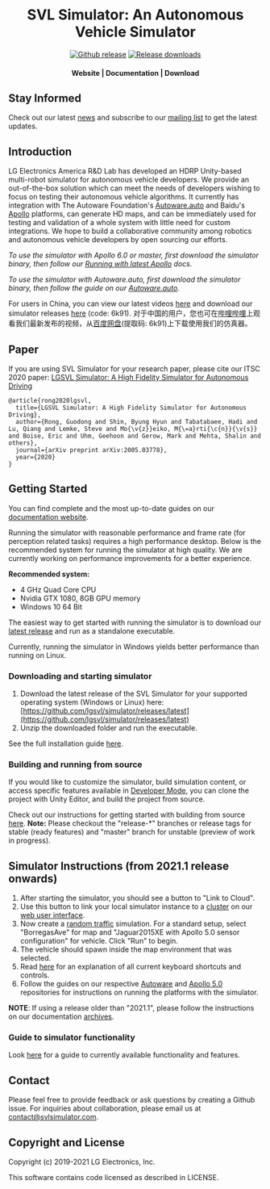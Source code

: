 <h1 align="center">SVL Simulator:  An Autonomous Vehicle Simulator</h1>

<div align="center">
<a href="https://github.com/lgsvl/simulator/releases/latest">
<img src="https://img.shields.io/github/release-pre/lgsvl/simulator.svg" alt="Github release" /></a>
<a href="">
<img src="https://img.shields.io/github/downloads/lgsvl/simulator/total.svg" alt="Release downloads" /></a>
</div>
<div align="center">
  <h4>
    <a href="https://svlsimulator.com" style="text-decoration: none">
    Website</a>
    <span> | </span>
    <a href="https://svlsimulator.com/docs" style="text-decoration: none">
    Documentation</a>
    <span> | </span>
    <a href="https://github.com/lgsvl/simulator/releases/latest" style="text-decoration: none">
    Download</a>
  </h4>
</div>

## Stay Informed

Check out our latest [news](https://www.svlsimulator.com/news/) and subscribe to our [mailing list](http://eepurl.com/htlRjH) to get the latest updates.


## Introduction

LG Electronics America R&D Lab has developed an HDRP Unity-based multi-robot simulator for autonomous vehicle developers. 
We provide an out-of-the-box solution which can meet the needs of developers wishing to focus on testing their autonomous vehicle algorithms. 
It currently has integration with The Autoware Foundation's [Autoware.auto](https://gitlab.com/autowarefoundation/autoware.auto/AutowareAuto) and Baidu's [Apollo](https://github.com/ApolloAuto/apollo) platforms, can generate HD maps, and can be immediately used for testing and validation of a whole system with little need for custom integrations. 
We hope to build a collaborative community among robotics and autonomous vehicle developers by open sourcing our efforts. 

*To use the simulator with Apollo 6.0 or master, first download the simulator binary, then follow our [Running with latest Apollo](https://www.svlsimulator.com/docs/system-under-test/apollo-master-instructions/) docs.*

*To use the simulator with Autoware.auto, first download the simulator binary, then follow the guide on our [Autoware.auto](https://autowarefoundation.gitlab.io/autoware.auto/AutowareAuto/lgsvl.html).*

For users in China, you can view our latest videos [here](https://space.bilibili.com/412295691) and download our simulator releases [here](https://pan.baidu.com/s/1M33ysJYZfi4vya41gmB0rw) (code: 6k91).
对于中国的用户，您也可在[哔哩哔哩](https://space.bilibili.com/412295691)上观看我们最新发布的视频，从[百度网盘](https://pan.baidu.com/s/1M33ysJYZfi4vya41gmB0rw)(提取码: 6k91)上下载使用我们的仿真器。


## Paper
If you are using SVL Simulator for your research paper, please cite our ITSC 2020 paper:
[LGSVL Simulator: A High Fidelity Simulator for Autonomous Driving](https://arxiv.org/pdf/2005.03778)

```
@article{rong2020lgsvl,
  title={LGSVL Simulator: A High Fidelity Simulator for Autonomous Driving},
  author={Rong, Guodong and Shin, Byung Hyun and Tabatabaee, Hadi and Lu, Qiang and Lemke, Steve and Mo{\v{z}}eiko, M{\=a}rti{\c{n}}{\v{s}} and Boise, Eric and Uhm, Geehoon and Gerow, Mark and Mehta, Shalin and others},
  journal={arXiv preprint arXiv:2005.03778},
  year={2020}
}
```



## Getting Started

You can find complete and the most up-to-date guides on our [documentation website](https://www.svlsimulator.com/docs).

Running the simulator with reasonable performance and frame rate (for perception related tasks) requires a high performance desktop. Below is the recommended system for running the simulator at high quality. We are currently working on performance improvements for a better experience. 

**Recommended system:**

- 4 GHz Quad Core CPU
- Nvidia GTX 1080, 8GB GPU memory
- Windows 10 64 Bit

The easiest way to get started with running the simulator is to download our [latest release](https://github.com/lgsvl/simulator/releases/latest) and run as a standalone executable.

Currently, running the simulator in Windows yields better performance than running on Linux. 

### Downloading and starting simulator

1. Download the latest release of the SVL Simulator for your supported operating system (Windows or Linux) here: [https://github.com/lgsvl/simulator/releases/latest](https://github.com/lgsvl/simulator/releases/latest)
2. Unzip the downloaded folder and run the executable.

See the full installation guide [here](https://svlsimulator.com/docs/installation-guide/installing-simulator).

### Building and running from source

If you would like to customize the simulator, build simulation content, or access specific features available in [Developer Mode](https://www.svlsimulator.com/docs/running-simulations/developer-mode), you can clone the project with Unity Editor, and build the project from source.

Check out our instructions for getting started with building from source [here](https://www.svlsimulator.com/docs/installation-guide/build-instructions).
**Note:** Please checkout the "release-*" branches or release tags for stable (ready features) and "master" branch for unstable (preview of work in progress).


## Simulator Instructions (from 2021.1 release onwards)

1. After starting the simulator, you should see a button to "Link to Cloud".
2. Use this button to link your local simulator instance to a [cluster](https://www.svlsimulator.com/docs/user-interface/web/clusters-tab) on our [web user interface](https://wise.svlsimulator.com).
3. Now create a [random traffic](https://www.svlsimulator.com/docs/creating-scenarios/random-traffic-scenarios/) simulation. For a standard setup, select "BorregasAve" for map and "Jaguar2015XE with Apollo 5.0 sensor configuration" for vehicle. Click "Run" to begin.
4. The vehicle should spawn inside the map environment that was selected.
5. Read [here](https://www.svlsimulator.com/docs/user-interface/keyboard-shortcuts/) for an explanation of all current keyboard shortcuts and controls.
6. Follow the guides on our respective [Autoware](https://github.com/lgsvl/Autoware) and [Apollo 5.0](https://github.com/lgsvl/apollo-5.0) repositories for instructions on running the platforms with the simulator.

**NOTE**: If using a release older than "2021.1", please follow the instructions on our documentation [archives](https://www.svlsimulator.com/docs/archive/).

### Guide to simulator functionality

Look [here](https://www.svlsimulator.com/docs) for a guide to currently available functionality and features.



## Contact

Please feel free to provide feedback or ask questions by creating a Github issue. For inquiries about collaboration, please email us at [contact@svlsimulator.com](mailto:contact@svlsimulator.com).



## Copyright and License

Copyright (c) 2019-2021 LG Electronics, Inc.

This software contains code licensed as described in LICENSE.
